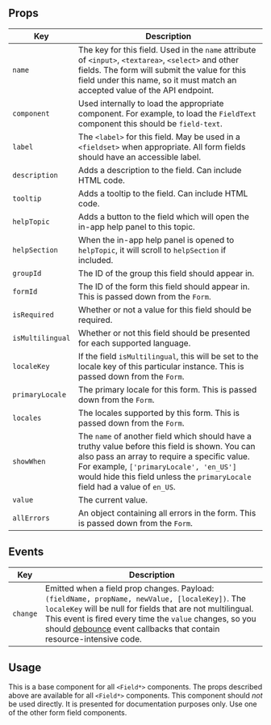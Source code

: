 ## Props

| Key | Description |
| --- | --- |
| `name` | The key for this field. Used in the `name` attribute of `<input>`, `<textarea>`, `<select>` and other fields. The form will submit the value for this field under this name, so it must match an accepted value of the API endpoint. |
| `component` | Used internally to load the appropriate component. For example, to load the `FieldText` component this should be `field-text`. |
| `label` | The `<label>` for this field. May be used in a `<fieldset>` when appropriate. All form fields should have an accessible label. |
| `description` | Adds a description to the field. Can include HTML code. |
| `tooltip` | Adds a tooltip to the field. Can include HTML code. |
| `helpTopic` | Adds a button to the field which will open the in-app help panel to this topic. |
| `helpSection` | When the in-app help panel is opened to `helpTopic`, it will scroll to `helpSection` if included. |
| `groupId` | The ID of the group this field should appear in. |
| `formId` | The ID of the form this field should appear in. This is passed down from the `Form`. |
| `isRequired` | Whether or not a value for this field should be required. |
| `isMultilingual` | Whether or not this field should be presented for each supported language. |
| `localeKey` | If the field `isMultilingual`, this will be set to the locale key of this particular instance. This is passed down from the `Form`. |
| `primaryLocale` | The primary locale for this form. This is passed down from the `Form`. |
| `locales` | The locales supported by this form. This is passed down from the `Form`. |
| `showWhen` | The `name` of another field which should have a truthy value before this field is shown. You can also pass an array to require a specific value. For example, `['primaryLocale', 'en_US']` would hide this field unless the `primaryLocale` field had a value of `en_US`. |
| `value` | The current value. |
| `allErrors` | An object containing all errors in the form. This is passed down from the `Form`. |

## Events

| Key | Description |
| --- | --- |
| `change` | Emitted when a field prop changes. Payload: `(fieldName, propName, newValue, [localeKey])`. The `localeKey` will be null for fields that are not multilingual. This event is fired every time the `value` changes, so you should [debounce](https://www.npmjs.com/package/debounce) event callbacks that contain resource-intensive code.

## Usage

This is a base component for all `<Field*>` components. The props described above are available for all `<Field*>` components. This component should *not* be used directly. It is presented for documentation purposes only. Use one of the other form field components.
